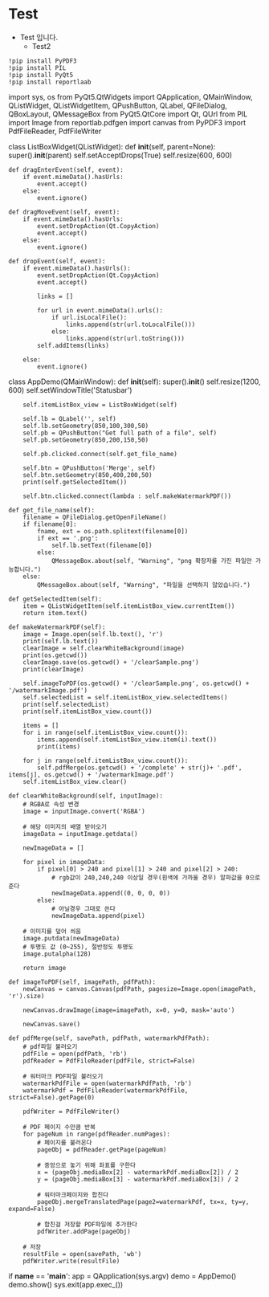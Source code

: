
# Test 

- Test 입니다.
    - Test2

```shell
!pip install PyPDF3
!pip install PIL
!pip install PyQt5
!pip install reportlaab
```

import sys, os
from PyQt5.QtWidgets import QApplication, QMainWindow, QListWidget, QListWidgetItem, QPushButton, QLabel, QFileDialog, \
    QBoxLayout, QMessageBox
from PyQt5.QtCore import Qt, QUrl
from PIL import Image
from reportlab.pdfgen import canvas
from PyPDF3 import PdfFileReader, PdfFileWriter


class ListBoxWidget(QListWidget):
    def __init__(self, parent=None):
        super().__init__(parent)
        self.setAcceptDrops(True)
        self.resize(600, 600)

    def dragEnterEvent(self, event):
        if event.mimeData().hasUrls:
            event.accept()
        else:
            event.ignore()

    def dragMoveEvent(self, event):
        if event.mimeData().hasUrls:
            event.setDropAction(Qt.CopyAction)
            event.accept()
        else:
            event.ignore()

    def dropEvent(self, event):
        if event.mimeData().hasUrls():
            event.setDropAction(Qt.CopyAction)
            event.accept()

            links = []

            for url in event.mimeData().urls():
                if url.isLocalFile():
                    links.append(str(url.toLocalFile()))
                else:
                    links.append(str(url.toString()))
            self.addItems(links)

        else:
            event.ignore()

class AppDemo(QMainWindow):
    def __init__(self):
        super().__init__()
        self.resize(1200, 600)
        self.setWindowTitle('Statusbar')

        self.itemListBox_view = ListBoxWidget(self)

        self.lb = QLabel('', self)
        self.lb.setGeometry(850,100,300,50)
        self.pb = QPushButton("Get full path of a file", self)
        self.pb.setGeometry(850,200,150,50)

        self.pb.clicked.connect(self.get_file_name)

        self.btn = QPushButton('Merge', self)
        self.btn.setGeometry(850,400,200,50)
        print(self.getSelectedItem())

        self.btn.clicked.connect(lambda : self.makeWatermarkPDF())

    def get_file_name(self):
        filename = QFileDialog.getOpenFileName()
        if filename[0]:
            fname, ext = os.path.splitext(filename[0])
            if ext == '.png':
                self.lb.setText(filename[0])
            else:
                QMessageBox.about(self, "Warning", "png 확장자를 가진 파일만 가능합니다.")
        else:
            QMessageBox.about(self, "Warning", "파일을 선택하지 않았습니다.")

    def getSelectedItem(self):
        item = QListWidgetItem(self.itemListBox_view.currentItem())
        return item.text()

    def makeWatermarkPDF(self):
        image = Image.open(self.lb.text(), 'r')
        print(self.lb.text())
        clearImage = self.clearWhiteBackground(image)
        print(os.getcwd())
        clearImage.save(os.getcwd() + '/clearSample.png')
        print(clearImage)

        self.imageToPDF(os.getcwd() + '/clearSample.png', os.getcwd() + '/watermarkImage.pdf')
        self.selectedList = self.itemListBox_view.selectedItems()
        print(self.selectedList)
        print(self.itemListBox_view.count())

        items = []
        for i in range(self.itemListBox_view.count()):
            items.append(self.itemListBox_view.item(i).text())
            print(items)

        for j in range(self.itemListBox_view.count()):
            self.pdfMerge(os.getcwd() + '/complete' + str(j)+ '.pdf', items[j], os.getcwd() + '/watermarkImage.pdf')
        self.itemListBox_view.clear()

    def clearWhiteBackground(self, inputImage):
        # RGBA로 속성 변경
        image = inputImage.convert('RGBA')

        # 해당 이미지의 배열 받아오기
        imageData = inputImage.getdata()

        newImageData = []

        for pixel in imageData:
            if pixel[0] > 240 and pixel[1] > 240 and pixel[2] > 240:
                # rgb값이 240,240,240 이상일 경우(흰색에 가까울 경우) 알파값을 0으로 준다
                newImageData.append((0, 0, 0, 0))
            else:
                # 아닐경우 그대로 쓴다
                newImageData.append(pixel)

        # 이미지를 덮어 씌움
        image.putdata(newImageData)
        # 투명도 값 (0~255), 절반정도 투명도
        image.putalpha(128)

        return image

    def imageToPDF(self, imagePath, pdfPath):
        newCanvas = canvas.Canvas(pdfPath, pagesize=Image.open(imagePath, 'r').size)

        newCanvas.drawImage(image=imagePath, x=0, y=0, mask='auto')

        newCanvas.save()

    def pdfMerge(self, savePath, pdfPath, watermarkPdfPath):
        # pdf파일 불러오기
        pdfFile = open(pdfPath, 'rb')
        pdfReader = PdfFileReader(pdfFile, strict=False)

        # 워터마크 PDF파일 불러오기
        watermarkPdfFile = open(watermarkPdfPath, 'rb')
        watermarkPdf = PdfFileReader(watermarkPdfFile, strict=False).getPage(0)

        pdfWriter = PdfFileWriter()

        # PDF 페이지 수만큼 반복
        for pageNum in range(pdfReader.numPages):
            # 페이지를 불러온다
            pageObj = pdfReader.getPage(pageNum)

            # 중앙으로 놓기 위해 좌표를 구한다
            x = (pageObj.mediaBox[2] - watermarkPdf.mediaBox[2]) / 2
            y = (pageObj.mediaBox[3] - watermarkPdf.mediaBox[3]) / 2

            # 워터마크페이지와 합친다
            pageObj.mergeTranslatedPage(page2=watermarkPdf, tx=x, ty=y, expand=False)

            # 합친걸 저장할 PDF파일에 추가한다
            pdfWriter.addPage(pageObj)

        # 저장
        resultFile = open(savePath, 'wb')
        pdfWriter.write(resultFile)


if __name__ == '__main__':
    app = QApplication(sys.argv)
    demo = AppDemo()
    demo.show()
    sys.exit(app.exec_())
